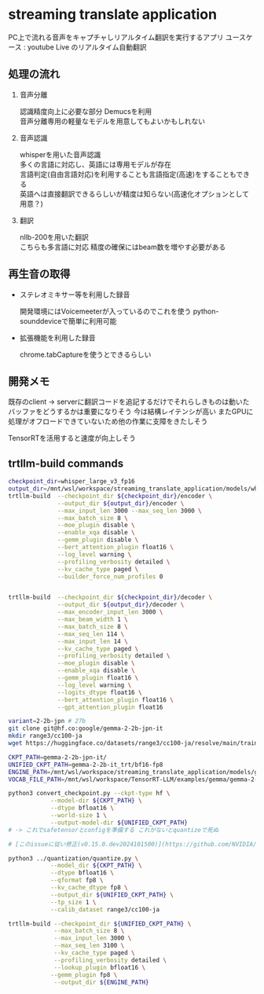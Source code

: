 # streaming translate application

PC上で流れる音声をキャプチャしリアルタイム翻訳を実行するアプリ
ユースケース : youtube Live のリアルタイム自動翻訳

## 処理の流れ

1. 音声分離

   認識精度向上に必要な部分 Demucsを利用\
   音声分離専用の軽量なモデルを用意してもよいかもしれない

2. 音声認識

   whisperを用いた音声認識\
   多くの言語に対応し、英語には専用モデルが存在\
   言語判定(自由言語対応)を利用することも言語指定(高速)をすることもできる\
   英語へは直接翻訳できるらしいが精度は知らない(高速化オプションとして用意？)

3. 翻訳

   nllb-200を用いた翻訳\
   こちらも多言語に対応 精度の確保にはbeam数を増やす必要がある

## 再生音の取得

- ステレオミキサー等を利用した録音

  開発環境にはVoicemeeterが入っているのでこれを使う
  python-sounddeviceで簡単に利用可能

- 拡張機能を利用した録音

  chrome.tabCaptureを使うとできるらしい

## 開発メモ

既存のclient -> serverに翻訳コードを追記するだけでそれらしきものは動いた
バッファをどうするかは重要になりそう 今は結構レイテンシが高い
またGPUに処理がオフロードできていないため他の作業に支障をきたしそう

TensorRTを活用すると速度が向上しそう

## trtllm-build commands

```bash
checkpoint_dir=whisper_large_v3_fp16
output_dir=/mnt/wsl/workspace/streaming_translate_application/models/whisper_trt_engine
trtllm-build  --checkpoint_dir ${checkpoint_dir}/encoder \
              --output_dir ${output_dir}/encoder \
              --max_input_len 3000 --max_seq_len 3000 \
              --max_batch_size 8 \
              --moe_plugin disable \
              --enable_xqa disable \
              --gemm_plugin disable \
              --bert_attention_plugin float16 \
              --log_level warning \
              --profiling_verbosity detailed \
              --kv_cache_type paged \
              --builder_force_num_profiles 0 


trtllm-build  --checkpoint_dir ${checkpoint_dir}/decoder \
              --output_dir ${output_dir}/decoder \
              --max_encoder_input_len 3000 \
              --max_beam_width 1 \
              --max_batch_size 8 \
              --max_seq_len 114 \
              --max_input_len 14 \
              --kv_cache_type paged \
              --profiling_verbosity detailed \
              --moe_plugin disable \
              --enable_xqa disable \
              --gemm_plugin float16 \
              --log_level warning \
              --logits_dtype float16 \
              --bert_attention_plugin float16 \
              --gpt_attention_plugin float16
```

```bash
variant=2-2b-jpn # 27b
git clone git@hf.co:google/gemma-2-2b-jpn-it
mkdir range3/cc100-ja
wget https://huggingface.co/datasets/range3/cc100-ja/resolve/main/train_0.parquet

CKPT_PATH=gemma-2-2b-jpn-it/
UNIFIED_CKPT_PATH=gemma-2-2b-it_trt/bf16-fp8
ENGINE_PATH=/mnt/wsl/workspace/streaming_translate_application/models/gemma-2-2b-jpn-it_bf16
VOCAB_FILE_PATH=/mnt/wsl/workspace/TensorRT-LLM/examples/gemma/gemma-2-2b-jpn-it/tokenizer.model

python3 convert_checkpoint.py --ckpt-type hf \
            --model-dir ${CKPT_PATH} \
            --dtype bfloat16 \
            --world-size 1 \
            --output-model-dir ${UNIFIED_CKPT_PATH}
# -> これでsafetensorとconfigを準備する これがないとquantizeで死ぬ

# [このissueに従い修正(v0.15.0.dev2024101500)](https://github.com/NVIDIA/TensorRT-LLM/issues/2327)

python3 ../quantization/quantize.py \
            --model_dir ${CKPT_PATH} \
            --dtype bfloat16 \
            --qformat fp8 \
            --kv_cache_dtype fp8 \
            --output_dir ${UNIFIED_CKPT_PATH} \
            --tp_size 1 \
            --calib_dataset range3/cc100-ja

trtllm-build --checkpoint_dir ${UNIFIED_CKPT_PATH} \
             --max_batch_size 8 \
             --max_input_len 3000 \
             --max_seq_len 3100 \
             --kv_cache_type paged \
             --profiling_verbosity detailed \
             --lookup_plugin bfloat16 \
            --gemm_plugin fp8 \
             --output_dir ${ENGINE_PATH}
```
